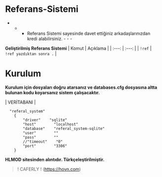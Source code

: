 # Referans-Sistemi
- - - Referans Sistemi sayesinde davet ettiğiniz arkadaşlarınızdan kredi alabilirsiniz. - - - 

 **Geliştirilmiş Referans Sistemi**
 | Komut  | Açıklama |
 | :---: | :---: |
 | `!ref` | `!ref yazdıktan sonra .`  |

# Kurulum
 **Kurulum için dosyaları doğru atarsanız ve databases.cfg dosyasına altta bulunan kodu koyarsanız sistem çalışacaktır.**

 | VERİTABANI | 
```
  "referal_system"
    {
        "driver"    "sqlite"
        "host"        "localhost"
        "database"    "referal_system-sqlite"
        "user"        ""
        "pass"        ""
        //"timeout"    "0"
        "port"        "3306"
    }
 ```

**HLMOD sitesinden alıntıdır. Türkçeleştirilmiştir.**







> ! CAFERLY !  (https://hovn.com)
